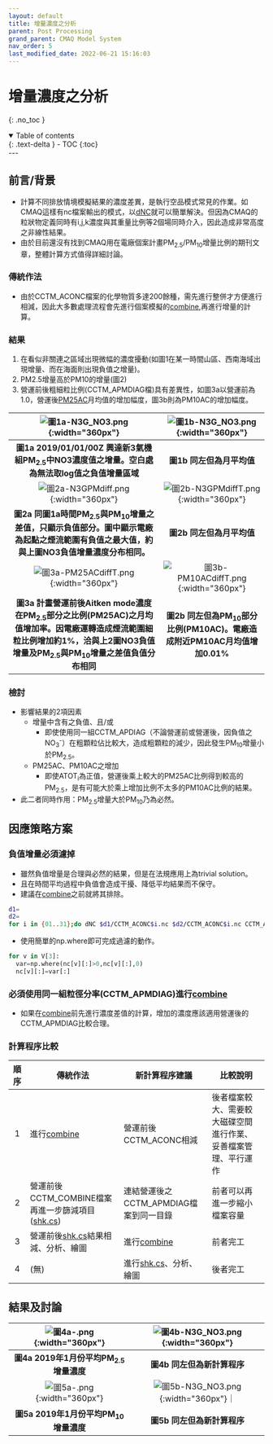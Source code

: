 ```yaml
---
layout: default
title: 增量濃度之分析
parent: Post Processing
grand_parent: CMAQ Model System
nav_order: 5
last_modified_date: 2022-06-21 15:16:03
---
```


# 增量濃度之分析
{: .no_toc }

<details open markdown="block">
  <summary>
    Table of contents
  </summary>
  {: .text-delta }
- TOC
{:toc}
</details>
---

## 前言/背景
- 計算不同排放情境模擬結果的濃度差異，是執行空品模式常見的作業。如CMAQ這樣有nc檔案輸出的模式，以[dNC][dNC]就可以簡單解決。但因為CMAQ的粒狀物定義同時有i,j,k濃度與其重量比例等2個場同時介入，因此造成非常高度之非線性結果。
- 由於目前還沒有找到CMAQ用在電廠個案計畫PM<sub>2.5</sub>/PM<sub>10</sub>增量比例的期刊文章，整體計算方式值得詳細討論。

### 傳統作法
- 由於CCTM_ACONC檔案的化學物質多達200餘種，需先進行整併才方便進行相減，因此大多數處理流程會先進行個案模擬的[combine](https://sinotec2.github.io/Focus-on-Air-Quality/GridModels/POST/run_combMM_R_DM/),再進行增量的計算。

### 結果

1. 在看似非關連之區域出現微幅的濃度擾動(如圖1在某一時間山區、西南海域出現增量、而在海面則出現負值之增量)。
2. PM2.5增量高於PM10的增量(圖2)
3. 營運前後粗細粒比例(CCTM_APMDIAG檔)具有差異性，如圖3a以營運前為1.0，營運後[PM25AC][PM25AC]月均值的增加幅度，圖3b則為PM10AC的增加幅度。


[dNC]: <https://sinotec2.github.io/Focus-on-Air-Quality/utilities/netCDF/dNC/> "2個nc檔案間的差值"
[PM25AC]: <https://sinotec2.github.io/Focus-on-Air-Quality/GridModels/POST/run_combMM_R_DM/#粒狀物之定義> "Aitken mode濃度在PM2.5部分之重量比例，詳見CMAQ綜合空品項目之計算(combine)->粒狀物之定義->PM2.5的定義"
[PM10AC]: <https://sinotec2.github.io/Focus-on-Air-Quality/GridModels/POST/run_combMM_R_DM/#粒狀物之定義> "Aitken mode濃度在PM10部分之重量比例，詳見CMAQ綜合空品項目之計算(combine)->粒狀物之定義->PM10的定義"

| ![圖1a-N3G_NO3.png](https://github.com/sinotec2/Focus-on-Air-Quality/raw/main/assets/images/N3G_NO3.png){:width="360px"} |![圖1b-N3G_NO3.png](https://github.com/sinotec2/Focus-on-Air-Quality/raw/main/assets/images/N3G_NO3T.png){:width="360px"}
|:--:|:--:|
| <b>圖1a 2019/01/01/00Z 興達新3氣機組PM<sub>2.5</sub>中NO3濃度值之增量。空白處為無法取log值之負值增量區域</b>|<b>圖1b 同左但為月平均值</b>|
| ![圖2a-N3GPMdiff.png](https://github.com/sinotec2/Focus-on-Air-Quality/raw/main/assets/images/N3GPMdiff.png){:width="360px"} |![圖2b-N3GPMdiffT.png](https://github.com/sinotec2/Focus-on-Air-Quality/raw/main/assets/images/N3GPMdiffT.png){:width="360px"} |
| <b>圖2a 同圖1a時間PM<sub>2.5</sub>與PM<sub>10</sub>增量之差值，只顯示負值部分。圖中顯示電廠為起點之煙流範圍有負值之最大值，約與上圖NO3負值增量濃度分布相同。</b>|<b>圖2b 同左但為月平均值</b>|
| ![圖3a-PM25ACdiffT.png](https://github.com/sinotec2/Focus-on-Air-Quality/raw/main/assets/images/PM25ACdiffT.png){:width="360px"} |![圖3b-PM10ACdiffT.png](https://github.com/sinotec2/Focus-on-Air-Quality/raw/main/assets/images/PM10ACdiffT.png){:width="360px"} |
| <b>圖3a 計畫營運前後Aitken mode濃度在PM<sub>2.5</sub>部分之比例(PM25AC)之月均值增加率。因電廠運轉造成煙流範圍細粒比例增加約1%，洽與上2圖NO3負值增量及PM<sub>2.5</sub>與PM<sub>10</sub>增量之差值負值分布相同</b>|<b>圖2b 同左但為PM<sub>10</sub>部分比例(PM10AC)。電廠造成附近PM10AC月均值增加0.01%</b>|

### 檢討
- 影響結果的2項因素
  - 增量中含有之負值、且/或
    - 即使使用同一組CCTM_APDIAG（不論營運前或營運後，因負值之NO<sub>3</sub><sup>-</sup>）在粗顆粒佔比較大，造成粗顆粒的減少，因此發生PM<sub>10</sub>增量小於PM<sub>2.5</sub>。
  - PM25AC、PM10AC之增加
    - 即使ATOT<sub>i</sub>為正值，營運後乘上較大的PM25AC比例得到較高的PM<sub>2.5</sub>，是有可能大於乘上增加比例不太多的PM10AC比例的結果。
- 此二者同時作用：PM<sub>2.5</sub>增量大於PM<sub>10</sub>乃為必然。

## 因應策略方案
### 負值增量必須濾掉
- 雖然負值增量是合理與必然的結果，但是在法規應用上為trivial solution。
- 且在時間平均過程中負值會造成干擾、降低平均結果而不保守。
- 建議在[combine](https://sinotec2.github.io/Focus-on-Air-Quality/GridModels/POST/run_combMM_R_DM/)之前就將其排除。

```bash
d1=
d2=
for i in {01..31};do dNC $d1/CCTM_ACONC$i.nc $d2/CCTM_ACONC$i.nc CCTM_ACONC$i.nc ;done
```
- 使用簡單的np.where即可完成過濾的動作。

```python
for v in V[3]:
  var=np.where(nc[v][:]>0,nc[v][:],0)
  nc[v][:]=var[:]
```

### 必須使用同一組粒徑分率(CCTM_APMDIAG)進行[combine](https://sinotec2.github.io/Focus-on-Air-Quality/GridModels/POST/run_combMM_R_DM/)
- 如果在[combine](https://sinotec2.github.io/Focus-on-Air-Quality/GridModels/POST/run_combMM_R_DM/)前先進行濃度差值的計算，增加的濃度應該適用營運後的CCTM_APMDIAG比較合理。
### 計算程序比較

|順序|傳統作法|新計算程序建議|比較說明|
|:-:|-|-|-|
|1|進行[combine](https://sinotec2.github.io/Focus-on-Air-Quality/GridModels/POST/run_combMM_R_DM/)|營運前後CCTM_ACONC相減|後者檔案較大、需要較大磁碟空間進行作業、妥善檔案管理、平行運作|
|2|營運前後CCTM_COMBINE檔案再進一步篩減項目([shk.cs](https://sinotec2.github.io/Focus-on-Air-Quality/GridModels/POST/do_shk/#shkcs))|連結營運後之CCTM_APMDIAG檔案到同一目錄|前者可以再進一步縮小檔案容量|
|3|營運前後[shk.cs](https://sinotec2.github.io/Focus-on-Air-Quality/GridModels/POST/do_shk/#shkcs)結果相減、分析、繪圖|進行[combine](https://sinotec2.github.io/Focus-on-Air-Quality/GridModels/POST/run_combMM_R_DM/)|前者完工|
|4|(無)|進行[shk.cs](https://sinotec2.github.io/Focus-on-Air-Quality/GridModels/POST/do_shk/#shkcs)、分析、繪圖|後者完工|

## 結果及討論

| ![圖4a-.png](https://github.com/sinotec2/Focus-on-Air-Quality/raw/main/assets/images/N3G_NO3.png){:width="360px"} |![圖4b-N3G_NO3.png](https://github.com/sinotec2/Focus-on-Air-Quality/raw/main/assets/images/N3G_NO3T.png){:width="360px"}
|:--:|:--:|
| <b>圖4a 2019年1月份平均PM<sub>2.5</sub>增量濃度 </b>|<b>圖4b 同左但為新計算程序</b>|
| ![圖5a-.png](https://github.com/sinotec2/Focus-on-Air-Quality/raw/main/assets/images/N3G_NO3.png){:width="360px"} |![圖5b-N3G_NO3.png](https://github.com/sinotec2/Focus-on-Air-Quality/raw/main/assets/images/N3G_NO3T.png){:width="360px"}｜
| <b>圖5a 2019年1月份平均PM<sub>10</sub>增量濃度 </b>|<b>圖5b 同左但為新計算程序</b>|